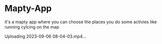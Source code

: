 # Mapty-App
it's a mapty app where you can choose the places you do some activies like running cylcing on the map


Uploading 2023-09-06 08-04-03.mp4…

